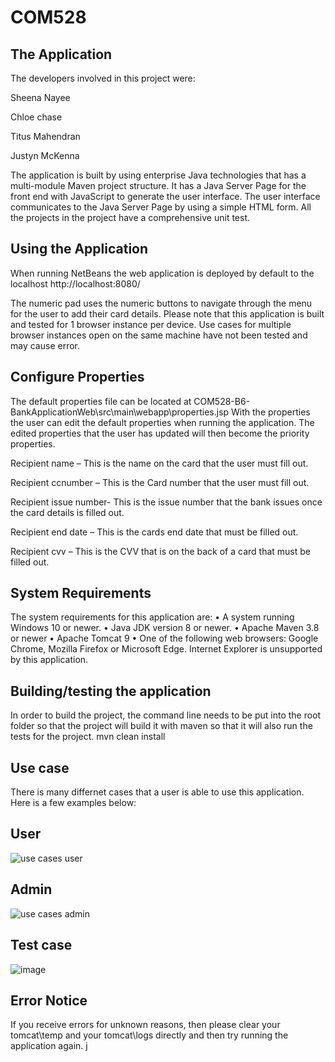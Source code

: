 # COM528
## The Application

The developers involved in this project were:

Sheena Nayee

Chloe chase

Titus Mahendran

Justyn McKenna


The application is built by using enterprise Java technologies that has a multi-module Maven project structure. It has a Java Server Page for the front end with JavaScript to generate the user interface. The user interface communicates to the Java Server Page by using a simple HTML form. All the projects in the project have a comprehensive unit test.

## Using the Application
When running NetBeans the web application is deployed by default to the localhost
http://localhost:8080/

The numeric pad uses the numeric buttons to navigate through the menu for the user to add their card details.
Please note that this application is built and tested for 1 browser instance per device. Use cases for multiple browser instances open on the same machine have not been tested and may cause error.

## Configure Properties

The default properties file can be located at 
COM528-B6-BankApplicationWeb\src\main\webapp\properties.jsp
With the properties the user can edit the default properties when running the application. The edited properties that the user has updated will then become the priority properties.

Recipient name – This is the name on the card that the user must fill out.

Recipient ccnumber – This is the Card number that the user must fill out.

Recipient issue number- This is the issue number that the bank issues once the card details is filled out.

Recipient end date – This is the cards end date that must be filled out.

Recipient cvv – This is the CVV that is on the back of a card that must be filled out.

## System Requirements 

The system requirements for this application are:
•	A system running Windows 10 or newer.
•	Java JDK version 8 or newer.
•	Apache Maven 3.8 or newer
•	Apache Tomcat 9
•	One of the following web browsers: Google Chrome, Mozilla Firefox or Microsoft Edge. Internet Explorer is unsupported by this application.

## Building/testing the application

In order to build the project, the command line needs to be put into the root folder so that the project will build it with maven so that it will also run the tests for the project.
mvn clean install

## Use case
There is many differnet cases that a user is able to use this application. Here is a few examples below:
## User
![use cases user](https://user-images.githubusercontent.com/55873908/142461518-e5fb6978-28a0-4659-a23f-d30a7b71df44.PNG)
## Admin
![use cases admin](https://user-images.githubusercontent.com/55873908/142461528-fe7a1934-cf5f-409e-90dd-18f8f432b16a.PNG)



## Test case
![image](https://user-images.githubusercontent.com/55873908/142430731-405ab521-c468-45f9-9098-43eabb06d674.png)



## Error Notice

If you receive errors for unknown reasons, then please clear your tomcat\temp and your tomcat\logs directly and then try running the application again.
j
